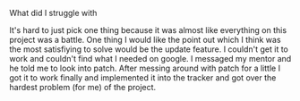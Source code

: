 What did I struggle with

It's hard to just pick one thing because it was almost like everything 
on this project was a battle. One thing I would like the point out which
I think was the most satisfiying to solve would be the update feature. 
I couldn't get it to work and couldn't find what I needed on google. I
messaged my mentor and he told me to look into patch. After messing around 
with patch for a little I got it to work finally and implemented it into the 
tracker and got over the hardest problem (for me) of the project.
